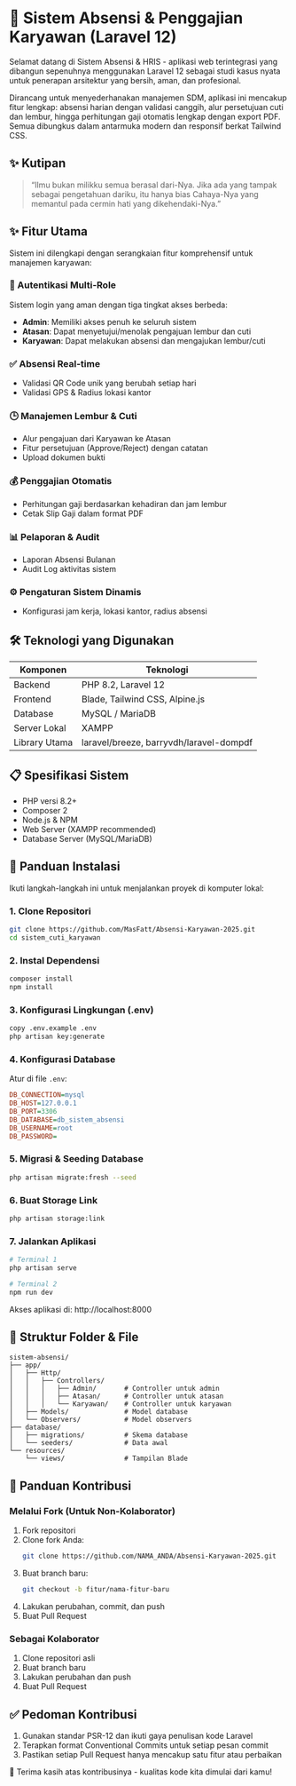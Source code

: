 
# 💼 Sistem Absensi & Penggajian Karyawan (Laravel 12)

Selamat datang di Sistem Absensi & HRIS - aplikasi web terintegrasi yang dibangun sepenuhnya menggunakan Laravel 12 sebagai studi kasus nyata untuk penerapan arsitektur yang bersih, aman, dan profesional.

Dirancang untuk menyederhanakan manajemen SDM, aplikasi ini mencakup fitur lengkap: absensi harian dengan validasi canggih, alur persetujuan cuti dan lembur, hingga perhitungan gaji otomatis lengkap dengan export PDF. Semua dibungkus dalam antarmuka modern dan responsif berkat Tailwind CSS.

## ✨ Kutipan
> “Ilmu bukan milikku semua berasal dari-Nya. Jika ada yang tampak sebagai pengetahuan dariku, itu hanya bias Cahaya-Nya yang memantul pada cermin hati yang dikehendaki-Nya.”


## ✨ Fitur Utama
Sistem ini dilengkapi dengan serangkaian fitur komprehensif untuk manajemen karyawan:

### 👤 Autentikasi Multi-Role
Sistem login yang aman dengan tiga tingkat akses berbeda:
- **Admin**: Memiliki akses penuh ke seluruh sistem
- **Atasan**: Dapat menyetujui/menolak pengajuan lembur dan cuti
- **Karyawan**: Dapat melakukan absensi dan mengajukan lembur/cuti

### ✅ Absensi Real-time
- Validasi QR Code unik yang berubah setiap hari
- Validasi GPS & Radius lokasi kantor

### 🕒 Manajemen Lembur & Cuti
- Alur pengajuan dari Karyawan ke Atasan
- Fitur persetujuan (Approve/Reject) dengan catatan
- Upload dokumen bukti

### 💰 Penggajian Otomatis
- Perhitungan gaji berdasarkan kehadiran dan jam lembur
- Cetak Slip Gaji dalam format PDF

### 📊 Pelaporan & Audit
- Laporan Absensi Bulanan
- Audit Log aktivitas sistem

### ⚙️ Pengaturan Sistem Dinamis
- Konfigurasi jam kerja, lokasi kantor, radius absensi

## 🛠️ Teknologi yang Digunakan
| Komponen       | Teknologi                              |
|----------------|----------------------------------------|
| Backend        | PHP 8.2, Laravel 12                    |
| Frontend       | Blade, Tailwind CSS, Alpine.js         |
| Database       | MySQL / MariaDB                        |
| Server Lokal   | XAMPP                                  |
| Library Utama  | laravel/breeze, barryvdh/laravel-dompdf|

## 📋 Spesifikasi Sistem
- PHP versi 8.2+
- Composer 2
- Node.js & NPM
- Web Server (XAMPP recommended)
- Database Server (MySQL/MariaDB)

## 🚀 Panduan Instalasi
Ikuti langkah-langkah ini untuk menjalankan proyek di komputer lokal:

### 1. Clone Repositori
```bash
git clone https://github.com/MasFatt/Absensi-Karyawan-2025.git
cd sistem_cuti_karyawan
```

### 2. Instal Dependensi
```bash
composer install
npm install
```

### 3. Konfigurasi Lingkungan (.env)
```bash
copy .env.example .env
php artisan key:generate
```

### 4. Konfigurasi Database
Atur di file `.env`:
```ini
DB_CONNECTION=mysql
DB_HOST=127.0.0.1
DB_PORT=3306
DB_DATABASE=db_sistem_absensi
DB_USERNAME=root
DB_PASSWORD=
```

### 5. Migrasi & Seeding Database
```bash
php artisan migrate:fresh --seed
```

### 6. Buat Storage Link
```bash
php artisan storage:link
```

### 7. Jalankan Aplikasi
```bash
# Terminal 1
php artisan serve

# Terminal 2
npm run dev
```

Akses aplikasi di: http://localhost:8000

## 📁 Struktur Folder & File
```
sistem-absensi/
├── app/
│   ├── Http/
│   │   ├── Controllers/
│   │   │   ├── Admin/       # Controller untuk admin
│   │   │   ├── Atasan/      # Controller untuk atasan
│   │   │   └── Karyawan/    # Controller untuk karyawan
│   ├── Models/              # Model database
│   └── Observers/           # Model observers
├── database/
│   ├── migrations/          # Skema database
│   └── seeders/             # Data awal
└── resources/
    └── views/               # Tampilan Blade
```

## 📣 Panduan Kontribusi
### Melalui Fork (Untuk Non-Kolaborator)
1. Fork repositori
2. Clone fork Anda:
   ```bash
   git clone https://github.com/NAMA_ANDA/Absensi-Karyawan-2025.git
   ```
3. Buat branch baru:
   ```bash
   git checkout -b fitur/nama-fitur-baru
   ```
4. Lakukan perubahan, commit, dan push
5. Buat Pull Request

### Sebagai Kolaborator
1. Clone repositori asli
2. Buat branch baru
3. Lakukan perubahan dan push
4. Buat Pull Request

## ✅ Pedoman Kontribusi
1. Gunakan standar PSR-12 dan ikuti gaya penulisan kode Laravel
2. Terapkan format Conventional Commits untuk setiap pesan commit
3. Pastikan setiap Pull Request hanya mencakup satu fitur atau perbaikan

🙏 Terima kasih atas kontribusinya - kualitas kode kita dimulai dari kamu!